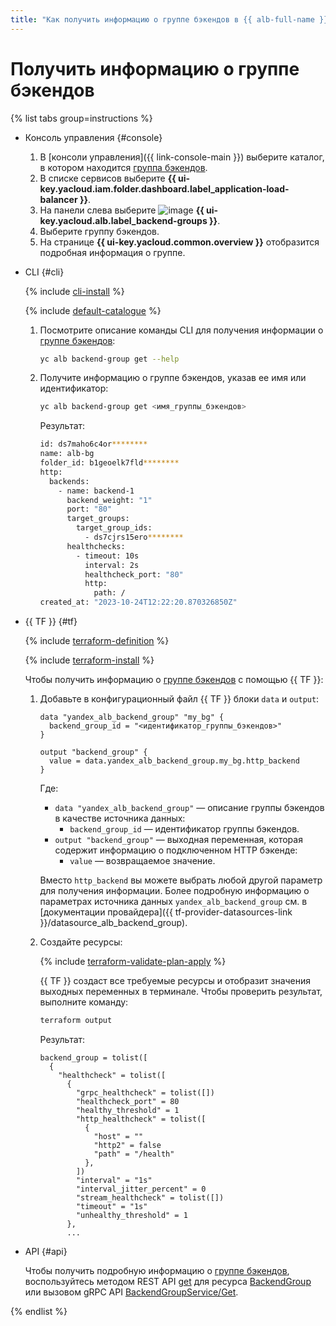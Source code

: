 ```yaml
---
title: "Как получить информацию о группе бэкендов в {{ alb-full-name }}"
---
```


# Получить информацию о группе бэкендов

{% list tabs group=instructions %}

- Консоль управления {#console}

  1. В [консоли управления]({{ link-console-main }}) выберите каталог, в котором находится [группа бэкендов](../concepts/backend-group.md).
  1. В списке сервисов выберите **{{ ui-key.yacloud.iam.folder.dashboard.label_application-load-balancer }}**.
  1. На панели слева выберите ![image](../../_assets/console-icons/cubes-3-overlap.svg) **{{ ui-key.yacloud.alb.label_backend-groups }}**.
  1. Выберите группу бэкендов.
  1. На странице **{{ ui-key.yacloud.common.overview }}** отобразится подробная информация о группе.

- CLI {#cli}

  {% include [cli-install](../../_includes/cli-install.md) %}

  {% include [default-catalogue](../../_includes/default-catalogue.md) %}

  1. Посмотрите описание команды CLI для получения информации о [группе бэкендов](../concepts/backend-group.md):

      ```bash
      yc alb backend-group get --help
      ```

  1. Получите информацию о группе бэкендов, указав ее имя или идентификатор:

      ```bash
      yc alb backend-group get <имя_группы_бэкендов>
      ```

      Результат:

      ```bash
      id: ds7maho6c4or********
      name: alb-bg
      folder_id: b1geoelk7fld********
      http:
        backends:
          - name: backend-1
            backend_weight: "1"
            port: "80"
            target_groups:
              target_group_ids:
                - ds7cjrs15ero********
            healthchecks:
              - timeout: 10s
                interval: 2s
                healthcheck_port: "80"
                http:
                  path: /
      created_at: "2023-10-24T12:22:20.870326850Z"
      ```

- {{ TF }} {#tf}

  {% include [terraform-definition](../../_tutorials/terraform-definition.md) %}

  {% include [terraform-install](../../_includes/terraform-install.md) %}

  Чтобы получить информацию о [группе бэкендов](../concepts/backend-group.md) с помощью {{ TF }}:

  1. Добавьте в конфигурационный файл {{ TF }} блоки `data` и `output`:

      ```hcl
      data "yandex_alb_backend_group" "my_bg" {
        backend_group_id = "<идентификатор_группы_бэкендов>"
      }

      output "backend_group" {
        value = data.yandex_alb_backend_group.my_bg.http_backend
      }
      ```

      Где:
      * `data "yandex_alb_backend_group"` — описание группы бэкендов в качестве источника данных:
        * `backend_group_id` — идентификатор группы бэкендов.
      * `output "backend_group"` — выходная переменная, которая содержит информацию о подключенном HTTP бэкенде:
        * `value` — возвращаемое значение. 

      Вместо `http_backend` вы можете выбрать любой другой параметр для получения информации. Более подробную информацию о параметрах источника данных `yandex_alb_backend_group` см. в [документации провайдера]({{ tf-provider-datasources-link }}/datasource_alb_backend_group).

  1. Создайте ресурсы:

      {% include [terraform-validate-plan-apply](../../_tutorials/terraform-validate-plan-apply.md) %}

      {{ TF }} создаст все требуемые ресурсы и отобразит значения выходных переменных в терминале. Чтобы проверить результат, выполните команду:

      ```bash
      terraform output
      ```

      Результат:

      ```text      
      backend_group = tolist([
        {
          "healthcheck" = tolist([
            {
              "grpc_healthcheck" = tolist([])
              "healthcheck_port" = 80
              "healthy_threshold" = 1
              "http_healthcheck" = tolist([
                {
                  "host" = ""
                  "http2" = false
                  "path" = "/health"
                },
              ])
              "interval" = "1s"
              "interval_jitter_percent" = 0
              "stream_healthcheck" = tolist([])
              "timeout" = "1s"
              "unhealthy_threshold" = 1
            },
            ...
      ```

- API {#api}

  Чтобы получить подробную информацию о [группе бэкендов](../concepts/backend-group.md), воспользуйтесь методом REST API [get](../api-ref/BackendGroup/get.md) для ресурса [BackendGroup](../api-ref/BackendGroup/index.md) или вызовом gRPC API [BackendGroupService/Get](../api-ref/grpc/backend_group_service.md#Get).

{% endlist %}
